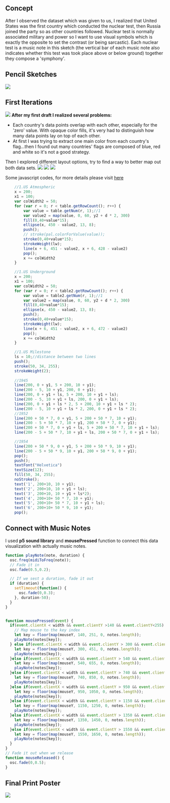 ## Concept

After I observed the dataset which was given to us, I realized that United States was the first country which conducted the nuclear test, then Russia joined the party so as other countries followed. Nuclear test is normally associated military and power so I want to use visual symbols which is exactly the opposite to set the contrast (or being sarcastic). Each nuclear test is a music note in this sketch (the vertical bar of each music note also indicates whether this test was took place above or below ground) together they compose a 'symphony'.

## Pencil Sketches

![](PencilSketch.jpg)


## First Iterations
![](FirstDraft.png)
**After my first draft I realized several problems:**
 - Each country's data points overlap with each other, especially for the 'zero' value. With opaque color fills, it's very had to distinguish how many data points lay on top of each other.
 - At first I was trying to extract one main color from each country's flag...then I found out many countries' flags are composed of blue, red and white so it's not a good strategy.

Then I explored different layout options, try to find a way to better map out both data sets.
![](PencilSketch1.jpg)
![](PencilSketch2.jpg)
![](PencilSketch3.jpg)

Some javascript codes, for more details please visit [here](https://github.com/Xingwei726/dvia-2019/blob/master/2.mapping-quantities/project/sketch.js)
```javascript
    //1.US Atmospheric  
    x = 200;
    x1 = 100;
    var colWidth2 = 50;
    for (var r = 0; r < table.getRowCount(); r++) {
        var value = table.getNum(r, 1);//1
        var value2 = map(value, 0, 60, y2 + d * 2, 300)
        fill(0,40+value*15);
        ellipse(x, 450 - value2, 13, 8);
        push();
        // stroke(pal.colorForValue(value));
        stroke(0,40+value*15);
        strokeWeight(lw);
        line(x + 6, 451 - value2, x + 6, 428 - value2)
        pop();
        x += colWidth2
    }

    //1.US Underground  
    x = 200;
    x1 = 100;
    var colWidth2 = 50;
    for (var r = 0; r < table2.getRowCount(); r++) {
        var value = table2.getNum(r, 1);//1
        var value2 = map(value, 0, 60, y2 + d * 2, 300)
        fill(0,40+value*15);
        ellipse(x, 450 - value2, 13, 8);
        push();
        stroke(0,40+value*15);
        strokeWeight(lw);
        line(x + 6, 451 - value2, x + 6, 472 - value2)
        pop();
        x += colWidth2
    }

    //1.US Milestone
    ls = 10;//distance between two lines
    push();
    stroke(50, 34, 255);
    strokeWeight(2);
    
    //1945
    line(200, 0 + y1, 5 + 200, 10 + y1);
    line(200 - 5, 10 + y1, 200, 0 + y1);
    line(200, 0 + y1 + ls, 5 + 200, 10 + y1 + ls);
    line(200 - 5, 10 + y1 + ls, 200, 0 + y1 + ls);
    line(200, 0 + y1 + ls * 2, 5 + 200, 10 + y1 + ls * 2);
    line(200 - 5, 10 + y1 + ls * 2, 200, 0 + y1 + ls * 2);
    //1952
    line(200 + 50 * 7, 0 + y1, 5 + 200 + 50 * 7, 10 + y1);
    line(200 - 5 + 50 * 7, 10 + y1, 200 + 50 * 7, 0 + y1);
    line(200 + 50 * 7, 0 + y1 + ls, 5 + 200 + 50 * 7, 10 + y1 + ls);
    line(200 - 5 + 50 * 7, 10 + y1 + ls, 200 + 50 * 7, 0 + y1 + ls);

    //1954
    line(200 + 50 * 9, 0 + y1, 5 + 200 + 50 * 9, 10 + y1);
    line(200 - 5 + 50 * 9, 10 + y1, 200 + 50 * 9, 0 + y1);
    pop();
    push();
    textFont("Helvetica")
    textSize(12);
    fill(50, 34, 255);
    noStroke();
    text('1', 200+10, 10 + y1);
    text('2', 200+10, 10 + y1 + ls);
    text('3', 200+10, 10 + y1 + ls*2);
    text('4', 200+10+ 50 * 7, 10 + y1);
    text('5', 200+10+ 50 * 7, 10 + y1 + ls);
    text('6', 200+10+ 50 * 9, 10 + y1);
    pop();

```

## Connect with Music Notes
I used **p5 sound library** and **mousePressed** function to connect this data visualization with actually music notes.

```javascript
function playNote(note, duration) {
  osc.freq(midiToFreq(note));
  // Fade it in
  osc.fade(0.5,0.2);

  // If we sest a duration, fade it out
  if (duration) {
    setTimeout(function() {
      osc.fade(0,0.3);
    }, duration-50);
  }
}


function mousePressed(event) {
  if(event.clientX < width && event.clientY >140 && event.clientY<255) {
    // Map mouse to the key index
    let key = floor(map(mouseY, 140, 251, 0, notes.length));
    playNote(notes[key]);
  } else if(event.clientX < width && event.clientY > 300 && event.clientY<455) {
    let key = floor(map(mouseY, 300, 451, 0, notes.length));
    playNote(notes[key]);
  }else if(event.clientX < width && event.clientY > 540 && event.clientY<655) {
    let key = floor(map(mouseY, 540, 655, 0, notes.length));
    playNote(notes[key]);
  }else if(event.clientX < width && event.clientY > 740 && event.clientY<855) {
    let key = floor(map(mouseY, 740, 850, 0, notes.length));
    playNote(notes[key]);
  }else if(event.clientX < width && event.clientY > 950 && event.clientY<1050) {
    let key = floor(map(mouseY, 950, 1050, 0, notes.length));
    playNote(notes[key]);
  }else if(event.clientX < width && event.clientY > 1150 && event.clientY<1250) {
    let key = floor(map(mouseY, 1150, 1250, 0, notes.length));
    playNote(notes[key]);
  }else if(event.clientX < width && event.clientY > 1350 && event.clientY<1450) {
    let key = floor(map(mouseY, 1350, 1450, 0, notes.length));
    playNote(notes[key]);
  }else if(event.clientX < width && event.clientY > 1550 && event.clientY<1650) {
    let key = floor(map(mouseY, 1550, 1650, 0, notes.length));
    playNote(notes[key]);
  }
}
// Fade it out when we release
function mouseReleased() {
  osc.fade(0,0.5);
}

```

## Final Print Poster
![](Symphony.png)
